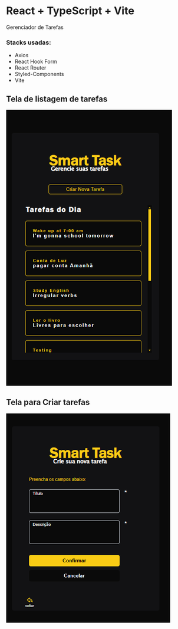 # React + TypeScript + Vite

Gerenciador de Tarefas

### Stacks usadas:

- Axios
- React Hook Form
- React Router
- Styled-Components
- Vite

## Tela de listagem de tarefas

![](./src/assets/screenListTask.PNG)

## Tela para Criar tarefas

![](./src//assets/screenCreateTask.PNG)
